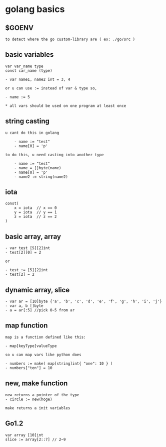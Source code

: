 # golang basics

## $GOENV
    to detect where the go custom-library are ( ex: ./go/src )

## basic variables
    var var_name type
    const car_name (type)

    - var name1, name2 int = 3, 4

    or u can use := instead of var & type so, 

    - name := 5

    * all vars should be used on one program at least once

## string casting
    u cant do this in golang
    
        - name := "test"
        - name[0] = 'p'

    to do this, u need casting into another type

        - name := "test"
        - name = []byte(name)
        - name[0] = 'p'
        - name2 := string(name2)

## iota
    const(
        x = iota  // x == 0
        y = iota  // y == 1
        z = iota  // z == 2
    )

## basic array, array 
    
    - var test [5][2]int
    - test[2][0] = 2

    or

    - test := [5][2]int
    - test[2] = 2

## dynamic array, slice

    - var ar = [10]byte {'a', 'b', 'c', 'd', 'e', 'f', 'g', 'h', 'i', 'j'}
    - var a, b []byte
    - a = ar[:5] //pick 0~5 from ar

## map function
    map is a function defined like this:
    
    - map[keyType]valueType
    
    so u can map vars like python does

    - numbers := make( map[string]int{ "one": 10 } )
    - numbers["ten"] = 10

## new, make function
    new returns a pointer of the type
    - circle := new(hoge)

    make returns a init variables

## Go1.2
    var array [10]int
    slice := array[2::7] // 2~9